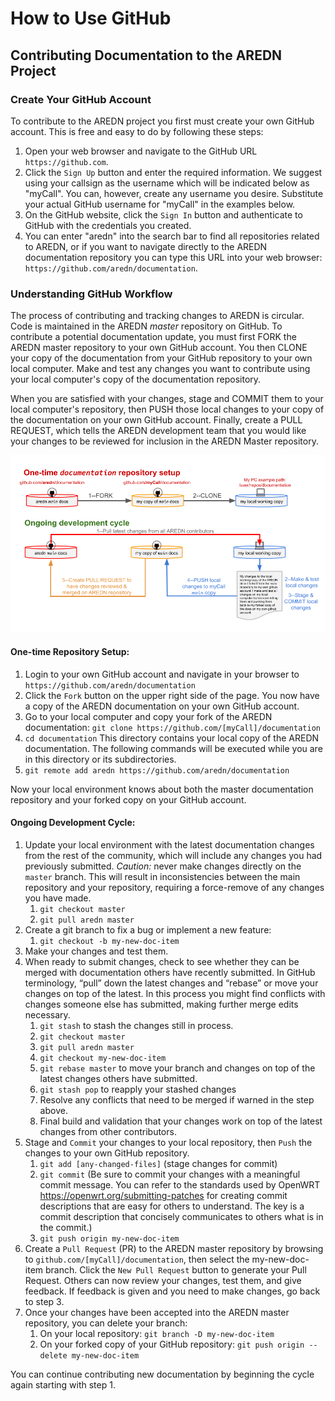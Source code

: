 # How to Use GitHub
## Contributing Documentation to the AREDN Project


### Create Your GitHub Account

To contribute to the AREDN project you first must create your own GitHub account. This is free and easy to do by following these steps:

1. Open your web browser and navigate to the GitHub URL `https://github.com`.
2. Click the `Sign Up` button and enter the required information. We suggest using your callsign as the username which will be indicated below as "myCall". You can, however, create any username you desire. Substitute your actual GitHub username for "myCall" in the examples below.
3. On the GitHub website, click the `Sign In` button and authenticate to GitHub with the credentials you created.
4. You can enter "aredn" into the search bar to find all repositories related to AREDN, or if you want to navigate directly to the AREDN documentation repository you can type this URL into your web browser: `https://github.com/aredn/documentation`.

### Understanding GitHub Workflow

The process of contributing and tracking changes to AREDN is circular. Code is maintained in the AREDN *master* repository on GitHub. To contribute a potential documentation update, you must first FORK the AREDN master repository to your own GitHub account. You then CLONE your copy of the documentation from your GitHub repository to your own local computer. Make and test any changes you want to contribute using your local computer's copy of the documentation repository.

When you are satisfied with your changes, stage and COMMIT them to your local computer's repository, then PUSH those local changes to your copy of the documentation on your own GitHub account. Finally, create a PULL REQUEST, which tells the AREDN development team that you would like your changes to be reviewed for inclusion in the AREDN Master repository.

![GitHub Workflow](_images/GitHub-docWorkflow.png)

#### One-time Repository Setup:

1. Login to your own GitHub account and navigate in your browser to `https://github.com/aredn/documentation`
2. Click the `Fork` button on the upper right side of the page.  You now have a copy of the AREDN documentation on your own GitHub account.
3. Go to your local computer and copy your fork of the AREDN documentation: `git clone https://github.com/[myCall]/documentation`
4. `cd documentation`  This directory contains your local copy of the AREDN documentation. The following commands will be executed while you are in this directory or its subdirectories.
5. `git remote add aredn https://github.com/aredn/documentation`  

Now your local environment knows about both the master documentation repository and your forked copy on your GitHub account.

#### Ongoing Development Cycle:

1. Update your local environment with the latest documentation changes from the rest of the community, which will include any changes you had previously submitted.  *Caution:*  never make changes directly on the `master` branch.  This will result in inconsistencies between the main repository and your repository, requiring a force-remove of any changes you have made.
	1. `git checkout master`
	2. `git pull aredn master`
2. Create a git branch to fix a bug or implement a new feature:
	1. `git checkout -b my-new-doc-item`
3. Make your changes and test them.
4. When ready to submit changes, check to see whether they can be merged with documentation others have recently submitted. In GitHub terminology, “pull” down the latest changes and “rebase” or move your changes on top of the latest. In this process you might find conflicts with changes someone else has submitted, making further merge edits necessary.
	1. `git stash` to stash the changes still in process.
	2. `git checkout master`
	3. `git pull aredn master`
	4. `git checkout my-new-doc-item`
	5. `git rebase master` to move your branch and changes on top of the latest changes others have submitted.
	6. `git stash pop` to reapply your stashed changes
	7. Resolve any conflicts that need to be merged if warned in the step above.
	8. Final build and validation that your changes work on top of the latest changes from other contributors.
5. Stage and `Commit` your changes to your local repository, then `Push` the changes to your own GitHub repository.
	1. `git add [any-changed-files]` (stage changes for commit)
	2. `git commit` (Be sure to commit your changes with a meaningful commit message. You can refer to the standards used by OpenWRT <https://openwrt.org/submitting-patches> for creating commit descriptions that are easy for others to understand. The key is a commit description that concisely communicates to others what is in the commit.)
	3. `git push origin my-new-doc-item`
6. Create a `Pull Request` (PR) to the AREDN master repository by browsing to `github.com/[myCall]/documentation`, then select the my-new-doc-item branch. Click the `New Pull Request` button to generate your Pull Request. Others can now review your changes, test them, and give feedback. If feedback is given and you need to make changes, go back to step 3.
7. Once your changes have been accepted into the AREDN master repository, you can delete your branch:
	1. On your local repository: `git branch -D my-new-doc-item`
	2. On your forked copy of your GitHub repository: `git push origin --delete my-new-doc-item`

You can continue contributing new documentation by beginning the cycle again starting with step 1.
